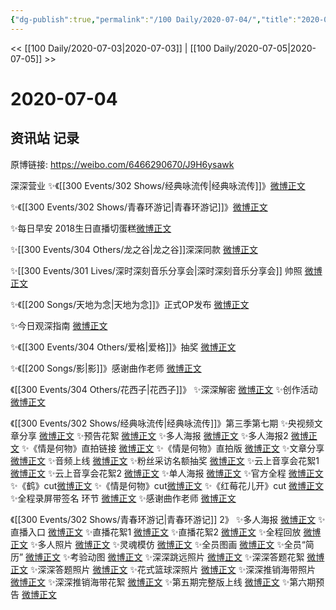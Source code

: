 ```yaml
---
{"dg-publish":true,"permalink":"/100 Daily/2020-07-04/","title":"2020-07-04","created":"2023-04-06T19:53:53.793+08:00","updated":"2023-04-06T19:55:22.085+08:00"}
---
```



<< [[100 Daily/2020-07-03\|2020-07-03]] | [[100 Daily/2020-07-05\|2020-07-05]] >>

# 2020-07-04

## 资讯站 记录

原博链接: https://weibo.com/6466290670/J9H6ysawk

深深营业
✨《[[300 Events/302 Shows/经典咏流传\|经典咏流传]]》[微博正文](https://m.weibo.cn/6466290670/4523093126663849)

✨《[[300 Events/302 Shows/青春环游记\|青春环游记]]》[微博正文](https://m.weibo.cn/6466290670/4523047804106564)

✨每日早安
2018生日直播切蛋糕[微博正文](https://m.weibo.cn/6466290670/4522882270707359)

✨[[300 Events/304 Others/龙之谷\|龙之谷]]深深同款 [微博正文](https://m.weibo.cn/6466290670/4522902076555756)

✨[[300 Events/301 Lives/深时深刻音乐分享会\|深时深刻音乐分享会]] 帅照 [微博正文](https://m.weibo.cn/6466290670/4522913003559932)

✨《[[200 Songs/天地为念\|天地为念]]》正式OP发布 [微博正文](https://m.weibo.cn/6466290670/4522940656717143)

✨今日观深指南 [微博正文](https://m.weibo.cn/6466290670/4523007575996628)

✨《[[300 Events/304 Others/爱格\|爱格]]》抽奖 [微博正文](https://m.weibo.cn/6466290670/4523074151822000)

✨《[[200 Songs/影\|影]]》感谢曲作老师 [微博正文](https://m.weibo.cn/6466290670/4523028337375698)

《[[300 Events/304 Others/花西子\|花西子]]》
✨深深解密 [微博正文](https://m.weibo.cn/6466290670/4522914550752337)
✨创作活动 [微博正文](https://m.weibo.cn/6466290670/4523008553605356)

《[[300 Events/302 Shows/经典咏流传\|经典咏流传]]》第三季第七期
✨央视频文章分享 [微博正文](https://m.weibo.cn/6466290670/4522930388956078)
✨预告花絮 [微博正文](https://m.weibo.cn/6466290670/4522934087727230)
✨多人海报 [微博正文](https://m.weibo.cn/6466290670/4522939338743507)
✨多人海报2 [微博正文](https://m.weibo.cn/6466290670/4522954828088725)
✨《情是何物》直拍链接 [微博正文](https://m.weibo.cn/6466290670/4522953858943680)
✨《情是何物》直拍版 [微博正文](https://m.weibo.cn/6466290670/4522983610428274)
✨文章分享 [微博正文](https://m.weibo.cn/6466290670/4522958155276555)
✨音频上线 [微博正文](https://m.weibo.cn/6466290670/4523022466543084)
✨粉丝采访名额抽奖 [微博正文](https://m.weibo.cn/6466290670/4523034024898058)
✨云上音享会花絮1 [微博正文](https://m.weibo.cn/6466290670/4523040027174045)
✨云上音享会花絮2 [微博正文](https://m.weibo.cn/6466290670/4523066020043072)
✨单人海报 [微博正文](https://m.weibo.cn/6466290670/4523071400968652)
✨官方全程 [微博正文](https://m.weibo.cn/6466290670/4523073095689635)
✨《鹤》cut[微博正文](https://m.weibo.cn/6466290670/4523079147255033)
✨《情是何物》cut[微博正文](https://m.weibo.cn/6466290670/4523112550567606)
✨《红莓花儿开》cut [微博正文](https://m.weibo.cn/6466290670/4523078236873721)
✨全程录屏带签名 环节 [微博正文](https://m.weibo.cn/6466290670/4523094696496580)
✨感谢曲作老师 [微博正文](https://m.weibo.cn/6466290670/4523106193175413)

《[[300 Events/302 Shows/青春环游记\|青春环游记]] 2》
✨多人海报 [微博正文](https://m.weibo.cn/6466290670/4522906149647754)
✨直播入口 [微博正文](https://m.weibo.cn/6466290670/4522976156640107)
✨直播花絮1 [微博正文](https://m.weibo.cn/6466290670/4522983559568744)
✨直播花絮2 [微博正文](https://m.weibo.cn/6466290670/4522991121773782)
✨全程回放 [微博正文](https://m.weibo.cn/6466290670/4523003880456415)
✨多人照片 [微博正文](https://m.weibo.cn/6466290670/4522980845868306)
✨灵魂模仿 [微博正文](https://m.weibo.cn/6466290670/4522989121781620)
✨全员图画 [微博正文](https://m.weibo.cn/6466290670/4522993021904500)
✨全员“简历” [微博正文](https://m.weibo.cn/6466290670/4522996662283694)
✨考验动图 [微博正文](https://m.weibo.cn/6466290670/4523027017099168)
✨深深跳远照片 [微博正文](https://m.weibo.cn/6466290670/4523074584135160)
✨深深答题花絮 [微博正文](https://m.weibo.cn/6466290670/4523075985596656)
✨深深答题照片 [微博正文](https://m.weibo.cn/6466290670/4523076668248233)
✨花式篮球深照片 [微博正文](https://m.weibo.cn/6466290670/4523077466433975)
✨深深推销海带照片 [微博正文](https://m.weibo.cn/6466290670/4523083488927562)
✨深深推销海带花絮 [微博正文](https://m.weibo.cn/6466290670/4523084344083009)
✨第五期完整版上线 [微博正文](https://m.weibo.cn/6466290670/4523095312064811)
✨第六期预告 [微博正文](https://m.weibo.cn/6466290670/4523098202835593)
